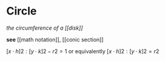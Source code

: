 # Circle

_the circumference of a [[disk]]_

**see** [[math notation]], [[conic section]]

$[x \cdot h]2 : [y \cdot k]2 - r2 = 1$ or equivalently $[x \cdot h]2 : [y \cdot k]2 = r2$
